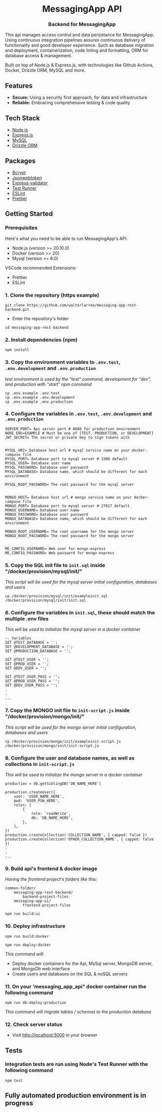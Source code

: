 <div align="center">
  <h1 align="center">MessagingApp API</h1>
  <h3>Backend for MessagingApp</h3>
</div>

This api manages access control and data persistance for MessagingApp.
Using continuous integration pipelines assures continuous delivery of functionality and good developer experience.
Such as database migration and deployment, containerization, code linting and formatting, ORM for database access & management.

Built on top of Node.js & Express.js, with technologies like Github Actions, Docker, Drizzle ORM, MySQL and more.

<!-- ## Architecture diagram -->

<!-- Diagram slot -->

## Features

- **Secure:** Using a security first approach, for data and infrastructure
- **Reliable:** Embracing comprehensive testing & code quality

## Tech Stack

- [Node.js](https://nodejs.org/)
- [Express.js](https://expressjs.com/)
- [MySQL](https://www.mysql.com/)
- [Drizzle ORM](https://orm.drizzle.team/)

## Packages

- [Bcrypt](https://www.npmjs.com/package/bcrypt)
- [Jsonwebtoken](https://www.npmjs.com/package/jsonwebtoken)
- [Express-validator](https://express-validator.github.io/docs)
- [Test Runner](https://nodejs.org/api/test.html)
- [ESLint](https://eslint.org/)
- [Prettier](https://prettier.io/)

## Getting Started

### Prerequisites

Here's what you need to be able to run MessagingApp's API:

- Node.js (version >= 20.10.0)
- Docker (version >= 20)
- Mysql (version >= 8.0)

VSCode recommended Extensions:

- Prettier
- ESLint

### 1. Clone the repository (https example)

```shell
git clone https://github.com/walterlarrea/messaging-app-rest-backend.git
```

- Enter the repository's folder

```shell
cd messaging-app-rest-backend
```

### 2. Install dependencies (npm)

```shell
npm install
```

### 3. Copy the environment variables to `.env.test`, `.env.development` and `.env.production`

_test environment is used by the "test" command, development for "dev", and production with "start" npm command_

```shell
cp .env.example .env.test
cp .env.example .env.development
cp .env.example .env.production
```

### 4. Configure the variables in `.env.test`, `.env.development` and `.env.production`

```
SERVER_PORT= Api server port # 8080 for production environment
NODE_ENV=EXAMPLE # Must be one of [TEST, PRODUCTION, or DEVELOPMENT]
JWT_SECRET= The secret or private key to sign tokens with


MYSQL_URI= Database host url # mysql service name on your docker-compose file
MYSQL_PORT= Database port to mysql server # 3306 default
MYSQL_USER= Database user name
MYSQL_PASSWORD= Database user password
MYSQL_DATABASE= Database name, which should be different for each environment

MYSQL_ROOT_PASSWORD= The root password for the mysql server


MONGO_HOST= Database host url # mongo service name on your docker-compose file
MONGO_PORT= Database port to mysql server # 27017 default
MONGO_USERNAME= Database user name
MONGO_PASSWORD= Database user password
MONGO_DATABASE= Database name, which should be different for each environment

MONGO_ROOT_USERNAME= The root username for the mongo server
MONGO_ROOT_PASSWORD= The root password for the mongo server


ME_CONFIG_USERNAME= Web user for mongo-express
ME_CONFIG_PASSWORD= Web password for mongo-express
```

### 5. Copy the SQL init file to `init.sql` inside "/docker/provision/mysql/init/"

_This script will be used for the mysql server initial configuration, databases and users_

```shell
cp /docker/provision/mysql/init/exampleinit.sql /docker/provision/mysql/init/init.sql
```

### 6. Configure the variables in `init.sql`, these should match the multiple .env files

_This will be used to initialize the mysql server in a docker container_

```
-- Variables
SET @TEST_DATABASE = '';
SET @DEVELOPMENT_DATABASE = '';
SET @PRODUCTION_DATABASE = '';

SET @TEST_USER = '';
SET @PROD_USER = '';
SET @DEV_USER = '';

SET @TEST_USER_PASS = '';
SET @PROD_USER_PASS = '';
SET @DEV_USER_PASS = '';
.
.
...
```

### 7. Copy the MONGO init file to `init-script.js` inside "/docker/provision/mongo/init/"

_This script will be used for the mongo server initial configuration, databases and users_

```shell
cp /docker/provision/mongo/init/exampleinit-script.js /docker/provision/mongo/init/init-script.js
```

### 8. Configure the user and database names, as well as collections in `init-script.js`

_This will be used to initialize the mongo server in a docker container_

```
production = db.getSiblingDB('DB_NAME_HERE')

production.createUser({
	user: 'USER_NAME_HERE',
	pwd: 'USER_PSW_HERE',
	roles: [
		{
			role: 'readWrite',
			db: 'DB_NAME_HERE',
		},
	],
})
production.createCollection('COLLECTION_NAME', { capped: false })
production.createCollection('OTHER_COLLECTION_NAME', { capped: false })
.
.
...
```

### 9. Build api's frontend & docker image

_Having the frontend project's folders like this:_

```shell
common-folder/
	messaging-app-rest-backend/
		backend-project-files
	messaging-app-ui/
		frontend-project-files
```

```shell
npm run build:ui
```

### 10. Deploy infrastructure

```shell
npm run build:docker
```

```shell
npm run deploy:docker
```

_This command will:_

- Deploy docker containers for the Api, MySql server, MongoDB server, and MongoDb web interface
- Create users and databases on the SQL & noSQL servers

### 11. On your 'messaging_app_api" docker container run the following command

```shell
npm run db:deploy:production
```

_This command will migrate tables / schemas to the production database_

### 12. Check server status

- Visit [http://localhost:5000](http://localhost:5000) in your browser

## Tests

### Integration tests are run using Node's Test Runner with the following command

```shell
npm test
```

## Fully automated production environment is in progress
